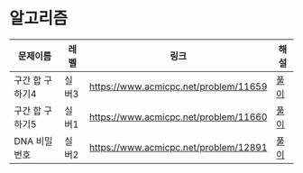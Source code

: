 # 알고리즘

| 문제이름            | 레벨 | 링크 | 해설  |
|-----------------| --- | --- |------|
|구간 합 구하기4| 실버3 | https://www.acmicpc.net/problem/11659|[풀이](https://velog.io/@wxxhyeong/%EB%B0%B1%EC%A4%80-11659.-%EA%B5%AC%EA%B0%84-%ED%95%A9-%EA%B5%AC%ED%95%98%EA%B8%B04)|
|구간 합 구하기5| 실버1 | https://www.acmicpc.net/problem/11660|[풀이](https://velog.io/@wxxhyeong/%EB%B0%B1%EC%A4%80-11660.-%EA%B5%AC%EA%B0%84-%ED%95%A9-%EA%B5%AC%ED%95%98%EA%B8%B05)|
|DNA 비밀번호| 실버2 | https://www.acmicpc.net/problem/12891|[풀이](https://velog.io/@wxxhyeong/%EB%B0%B1%EC%A4%80-12891.-DNA-%EB%B9%84%EB%B0%80%EB%B2%88%ED%98%B8)
